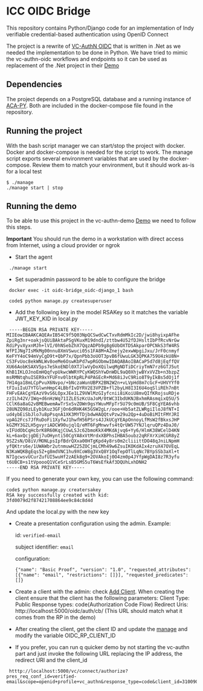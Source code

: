 # ICC OIDC Bridge

This repository contains Python/Django code for an implementation of Indy verifiable credential-based authentication using OpenID Connect

The project is a rewrite of [VC-AuthN OIDC](https://github.com/bcgov/vc-authn-oidc) that is written in .Net as we needed the implementation to be done in Python. We have tried to mimic the vc-authn-oidc workflows and endpoints so it can be used as replacement of the .Net project in their [Demo](https://github.com/bcgov/vc-authn-oidc/tree/master/demo)

## Dependencies

The project depends on a PostgreSQL database and a running instance of [ACA-PY](https://github.com/hyperledger/aries-cloudagent-python). Both are included in the docker-compose file found in the repository.

## Running the project

With the bash script manager we can start/stop the project with docker. Docker and docker-compose is needed for the script to work. The manage script exports several environment variables that are used by the docker-compose. Review them to match your environment, but it should work as-is for a local test

```
$ ./manage
./manage start | stop

```

## Running the demo

To be able to use this project in the vc-authn-demo [Demo](https://github.com/bcgov/vc-authn-oidc/tree/master/demo) we need to follow this steps.

**Important**
You should run the demo in a workstation with direct access from Internet, using a cloud provider or ngrok

 - Start the agent

```
 ./manage start

```

 - Set superadmin password to be able to configure the bridge

```
 docker exec -it oidc-bridge_oidc-django_1 bash
 
 code$ python manage.py createsuperuser
```

 - Add the following key in the model RSAKey so it matches the variable JWT_KEY_KID in local.py

```
 -----BEGIN RSA PRIVATE KEY-----
MIIEowIBAAKCAQEAvIB54C9f5Q03NpQCSwdCwCTxvRdmMkIc2D/jwi8hyixpAFhe
ZpiRg3nr+oakjsQUiBAktaPSgVKuxM19dndI/zttbw4U52fDJHsltIbPfRcvNrGw
RdiPyvXyxnMJh+lVI/0hNSebZhX7QqzADPb9g8g6UbOXTDSAkparOPCNkS3fW4RS
WfPIJNg7IsMkMg00nnu8XmVSwuci05s1FA8M+AZnejy2exwWpgiJxu/JrF0cnmyf
KeFYY4oC94mVyCgD9t+QbP7x/QpnPbb3oUOT3pvB6fUwuLGK3QPKA759U4zkU8N+
CS3FvUoc8ekWNLWv8oeMe6OswKbPd7wpRGObmwIDAQABAoIBACaP5d7d8jEqffQV
XU66AobKSAXV5ps7eSkoENDl0XTJlwVyDoXQilwqMgNDTiDCriyTmN7rz6GTJ5ut
KhB1IKLOJnoEmHQqfvpUkwcWWRYPCyKWQShYwDnWDL9aQ0XhjwBYxVVZb+n3bzpZ
msRMNtqhuISER9xYFUFnv0lbtKpRLP4PAGEcR+Md68iJvC9Rio8T9yIkBs5dOj1f
7H14ga18mLCpPvuX6Nvpo/+bNczaWunUBPX2BN2W2n+vLVpHd8m7cGcF+UHVYYf0
tFIuiIuU7YTGlwnHmpC4LBbfIvDYRV2E3VPZB+fl2byLH8I3I6U4oqSliREh7nBt
FHFvEAkCgYEAzV9vS6LOpxJEe1LZ9VWlMzGIyfcnii8iKoiU8mvQIfKRojsuRDje
zzILh42V/IWq+d6nHzWq71IZLESzKcUaJoM/0tWC3IbdUKNJBxhmRAsmqixQ5U/5
CClK6a8aG2vBMEBwemAwTrSxSvZOWn9gsYWuvMFpTr5U79c0mUB/SF8CgYEA6vhb
28UNZQ98zLEyb1Kuz3GFjOn6dRHK4K5GSW2gLr/ooe+Hb5atZLWRgiIloJ8fNT+I
ud4ybEiSbJlo7u8pPsqnA1XK3MYTDjbdwHAQQtvPzw29u2Qp+4uDoBiMItFMYJRI
vpAG2Fcs7JfRuDoFi1XyfwJ1hwfH56PSrs4JJkUCgYEApOnnoyLfMsW2fBkxsJHP
kGZMY3G2LH5gvyriADCW90ujqlQ/eMT6FgMnwvfs4tQrUW57YNJlqruQPz4DaJ0/
vIFUdObCqHcbrK8R60KqjCUwLSJc62bmoKkX4MKdAjvq6+Yy6/HlmK38WCelD4KN
kL+6axQcjgDEj7uOHynti50CgYA8xVtMrdxXBPhsIHBA5oubz2qRFXrXiHCGR8yZ
9SZ2sN/D8iV/MONLpsIpfBdrQXxa00HTgKpd4y8rs0m2cliiittDO48qJniLNpmH
yfQKtrs6e/1UWAWbr2utnmuwHZ25ZOCjmLCMh49w6ZsuIKOKdAIx4zruX47OVEqL
N3KaWQKBgEqs5Z+g8mdVNC1hu9XCoW8g3VxQ8Y1OqTepOTlLqNc7BYpSSb3aXl+t
N7IgcwsvUCurZufUI5wuHf2zAEk8g9+2OVAkoIj0O4zm0p4JYfpWgDAI8z7R3yfu
t6UBCB+s1tVpoooQ1VCeSrLsB5GMS5uT6WsEfkAf3DQUhLxhDNH2
-----END RSA PRIVATE KEY-----
```

 If you need to generate your own key, you can use the following command:
 ```
 code$ python manage.py creatersakey
 RSA key successfully created with kid: 3fd0079d2f87421708864ee9c84c8d4d
 ```
 And update the local.py with the new key

- Create a presentation configuration using the admin. Example:

    id: `verified-email`
    
    subject identifier: `email`
    
    configuration:
    ```
    {"name": "Basic Proof", "version": "1.0", "requested_attributes": [{"name": "email", "restrictions": []}], "requested_predicates": []}
    ```

- Create a client with the admin: check [Add Client](https://django-oidc-provider.readthedocs.io/en/latest/sections/relyingparties.html). When creating the client ensure that the client has the following parameters:
    Client Type: Public
    Response types: code(Authorization Code Flow)
    Redirect Uris: http://localhost:5000/oidc/auth/cb/ (This URL should match what it comes from the RP in the demo)
 - After creating the client, get the client ID and update the [manage](https://github.com/bcgov/vc-authn-oidc/blob/master/demo/docker/manage) and modify the variable OIDC_RP_CLIENT_ID
   
 - If you prefer, you can run q quicker demo by not starting the vc-authn part and just invoke the following URL replacing the IP address, the redirect URI and the client_id
```
 htttp://localhost:5000/vc/connect/authorize?pres_req_conf_id=verified-email&scope=openid+profile+vc_authn&response_type=code&client_id=310090&redirect_uri=http%3A%2F%2Flocalhost%3A5000%2Foidc%2Fauth%2Fcb%2F&state=O8ALJmGFm5ByvYMyWhT7vkzdc3dc5Yds&nonce=
``` 